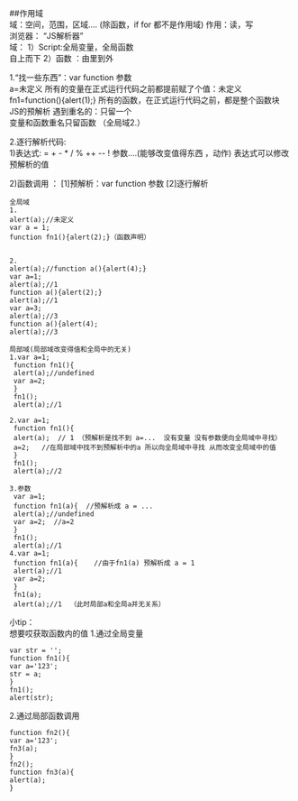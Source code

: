 ##作用域  
域：空间，范围，区域....  (除函数，if for 都不是作用域)
作用：读，写    
浏览器：  “JS解析器”  
域：   1）Script:全局变量，全局函数  
自上而下
2）函数 ：由里到外
  
1.“找一些东西”：var function 参数   
	a=未定义   所有的变量在正式运行代码之前都提前赋了个值：未定义
	fn1=function(){alert(1);}
所有的函数，在正式运行代码之前，都是整个函数块  
JS的预解析      遇到重名的：只留一个  
变量和函数重名只留函数  （全局域2.）
 
2.逐行解析代码:  
1)表达式: = + - * / % ++ -- ! 参数....(能够改变值得东西 ，动作)
表达式可以修改预解析的值
  
2)函数调用 ： [1]预解析：var function 参数  [2]逐行解析


	全局域 
	1.
	alert(a);//未定义
	var a = 1;
	function fn1(){alert(2);}（函数声明）
	

	2.
	alert(a);//function a(){alert(4);}
	var a=1;
	alert(a);//1
	function a(){alert(2);}
	alert(a);//1
	var a=3;
	alert(a);//3
	function a(){alert(4);
	alert(a);//3
	  
	局部域(局部域改变得值和全局中的无关)
	1.var a=1;
	 function fn1(){
	 alert(a);//undefined 
	 var a=2;
	 }
	 fn1();
	 alert(a);//1  

	2.var a=1;
	 function fn1(){
	 alert(a);  // 1 （预解析是找不到 a=...  没有变量 没有参数便向全局域中寻找） 
	 a=2;   //在局部域中找不到预解析中的a 所以向全局域中寻找 从而改变全局域中的值
	 }
	 fn1();
	 alert(a);//2  

	3.参数  
	 var a=1;
	 function fn1(a){  //预解析成 a = ... 
	 alert(a);//undefined
	 var a=2;  //a=2
	 }
	 fn1();
	 alert(a);//1
	4.var a=1;
	 function fn1(a){    //由于fn1(a) 预解析成 a = 1 
	 alert(a);//1
	 var a=2;  
	 }
	 fn1(a);
	 alert(a);//1  （此时局部a和全局a并无关系）  
小tip：  
想要哎获取函数内的值
1.通过全局变量  

	var str = '';
	function fn1(){
	var a='123';
	str = a;
	}	
	fn1();
	alert(str); 
2.通过局部函数调用  

	function fn2(){
	var a='123';
	fn3(a);
	}
	fn2();
	function fn3(a){
	alert(a);
	}